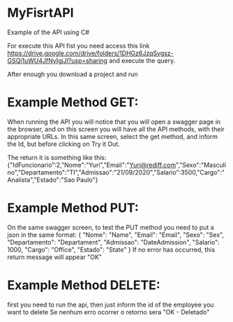 # MyFisrtAPI
Example of the API using C#

For execute this API fist you need access this link https://drive.google.com/drive/folders/1DHGz6JzqSvgsz-GSQj1uWU4JfNyIgjJl?usp=sharing and execute the query.

After enough you download a project and run

# Example Method GET: 
When running the API you will notice that you will open a swagger page in the browser, and on this screen you will have all the API methods, with their appropriate URLs.
In this same screen, select the get method, and inform the Id, but before clicking on Try it Out.

The return it is something like this: 
{"IdFuncionario":2,"Nome":"Yuri","Email":"Yuri@rediff.com","Sexo":"Masculino","Departamento":"TI","Admissao":"21/09/2020","Salario":3500,"Cargo":"Analista","Estado":"Sao Paulo"}

# Example Method PUT:
On the same swagger screen, to test the PUT method you need to put a json in the same format:
{
    "Nome": "Name",
    "Email": "Email",
    "Sexo": "Sex",
    "Departamento": "Departament",
    "Admissao": "DateAdmission",
    "Salario": 1000,
    "Cargo": "Office",
    "Estado": "State"
}
If no error has occurred, this return message will appear "OK"

# Example Method DELETE:
first you need to run the api, then just inform the id of the employee you want to delete
Se nenhum erro ocorrer o retorno sera "OK - Deletado"
